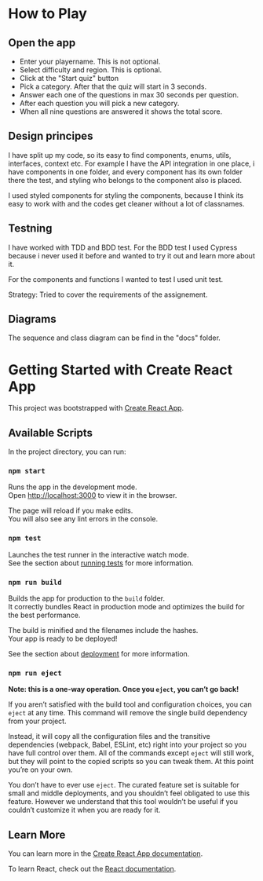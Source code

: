 # How to Play

## Open the app

- Enter your playername. This is not optional.
- Select difficulty and region. This is optional.
- Click at the "Start quiz" button
- Pick a category. After that the quiz will start in 3 seconds.
- Answer each one of the questions in max 30 seconds per question.
- After each question you will pick a new category.
- When all nine questions are answered it shows the total score.

## Design principes

I have split up my code, so its easy to find components, enums, utils, interfaces, context etc.
For example I have the API integration in one place, i have components in one folder, and every component has its own folder there the test, and styling who belongs to the component also is placed.

I used styled components for styling the components, because I think its easy to work with and the codes get cleaner without a lot of classnames.

## Testning

I have worked with TDD and BDD test. For the BDD test I used Cypress because i never used it before and wanted to try it out and learn more about it.

For the components and functions I wanted to test I used unit test.

Strategy: Tried to cover the requirements of the assignement. 

## Diagrams

The sequence and class diagram can be find in the "docs" folder. 

# Getting Started with Create React App

This project was bootstrapped with [Create React App](https://github.com/facebook/create-react-app).

## Available Scripts

In the project directory, you can run:

### `npm start`

Runs the app in the development mode.\
Open [http://localhost:3000](http://localhost:3000) to view it in the browser.

The page will reload if you make edits.\
You will also see any lint errors in the console.

### `npm test`

Launches the test runner in the interactive watch mode.\
See the section about [running tests](https://facebook.github.io/create-react-app/docs/running-tests) for more information.

### `npm run build`

Builds the app for production to the `build` folder.\
It correctly bundles React in production mode and optimizes the build for the best performance.

The build is minified and the filenames include the hashes.\
Your app is ready to be deployed!

See the section about [deployment](https://facebook.github.io/create-react-app/docs/deployment) for more information.

### `npm run eject`

**Note: this is a one-way operation. Once you `eject`, you can’t go back!**

If you aren’t satisfied with the build tool and configuration choices, you can `eject` at any time. This command will remove the single build dependency from your project.

Instead, it will copy all the configuration files and the transitive dependencies (webpack, Babel, ESLint, etc) right into your project so you have full control over them. All of the commands except `eject` will still work, but they will point to the copied scripts so you can tweak them. At this point you’re on your own.

You don’t have to ever use `eject`. The curated feature set is suitable for small and middle deployments, and you shouldn’t feel obligated to use this feature. However we understand that this tool wouldn’t be useful if you couldn’t customize it when you are ready for it.

## Learn More

You can learn more in the [Create React App documentation](https://facebook.github.io/create-react-app/docs/getting-started).

To learn React, check out the [React documentation](https://reactjs.org/).
